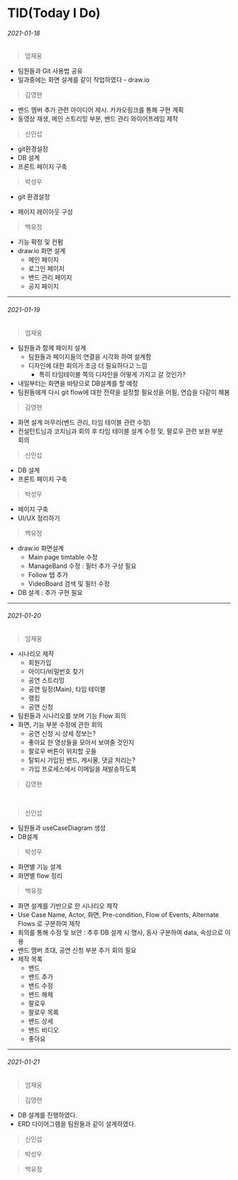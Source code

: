 # TID(Today I Do)



###### 2021-01-18

> 엄재웅

- 팀원들과 Git 사용법 공유
- 일과중에는 화면 설계를 같이 작업하였다 - draw.io



> 김영현

- 밴드 멤버 추가 관련 아이디어 제시. 카카오링크를 통해 구현 계획
- 동영상 재생, 메인 스트리밍 부분, 밴드 관리 와이어프레임 제작



> 신인섭

* git환경설정
* DB 설계
* 프론트 페이지 구축



> 박성우

- git 환경설정

- 페이지 레이아웃 구성



> 백유정

- 기능 확정 및 컨펌
- draw.io 화면 설계
  - 메인 페이지
  - 로그인 페이지
  - 밴드 관리 페이지
  - 공지 페이지



*****



###### 2021-01-19

> 엄재웅

* 팀원들과 함께 페이지 설계
  * 팀원들과 페이지들의 연결을 시각화 하여 설계함
  * 디자인에 대한 회의가 조금 더 필요하다고 느낌 
    * 특히 타임테이블 쪽의 디자인을 어떻게 가지고 갈 것인가?
* 내일부터는 화면을 바탕으로 DB설계를 할 예정
* 팀원들에게 다시 git flow에 대한 전략을 설정할 필요성을 어필, 연습을 다같이 해봄



> 김영현

- 화면 설계 마무리(밴드 관리, 타임 테이블 관련 수정)
- 컨설턴트님과 코치님과 회의 후 타임 테이블 설계 수정 및, 팔로우 관련 보완 부분 회의



> 신인섭

* DB 설계
* 프론트 페이지 구축



> 박성우

- 페이지 구축
- UI/UX 정리하기



> 백유정

- draw.io 화면설계
  - Main page timtable 수정
  - ManageBand 수정 : 필터 추가 구상 필요
  - Follow 탭 추가
  - VideoBoard 검색 및 필터 수정
- DB 설계 : 추가 구현 필요



*****



###### 2021-01-20

> 엄재웅

* 시나리오 제작
  * 회원가입
  * 아이디/비밀번호 찾기
  * 공연 스트리밍
  * 공연 일정(Main), 타임 테이블
  * 랭킹
  * 공연 신청
* 팀원들과 시나리오를 보며 기능 Flow 회의
* 화면, 기능 부분 수정에 관한 회의
  * 공연 신청 시 상세 정보는?
  * 좋아요 한 영상들을 모아서 보여줄 것인지
  * 팔로우 버튼이 위치할 곳들
  * 탈퇴시 가입된 밴드, 게시물, 댓글 처리는?
  * 가입 프로세스에서 이메일을 재발송하도록



> 김영현

​	



> 신인섭

 - 팀원들과 useCaseDiagram 생성
 - DB설계



> 박성우

- 화면별 기능 설계
- 화면별 flow 정리



> 백유정

- 화면 설계를 기반으로 한 시나리오 제작
- Use Case Name, Actor, 화면, Pre-condition, Flow of Events, Alternate Flows 로 구분하여 제작
- 회의를 통해 수정 및 보안 : 추후 DB 설계 시 명사, 동사 구분하여 data, 속성으로 이용
- 밴드 멤버 초대, 공연 신청 부분 추가 회의 필요 
- 제작 목록
  - 밴드
  - 밴드 추가
  - 밴드 수정
  - 밴드 해체
  - 팔로우
  - 팔로우 목록
  - 밴드 상세
  - 밴드 비디오
  - 좋아요



*****



###### 2021-01-21

> 엄재웅



> 김영현

- DB 설계를 진행하였다. 
- ERD 다이어그램을 팀원들과 같이 설계하였다.

> 신인섭



> 박성우



> 백유정
